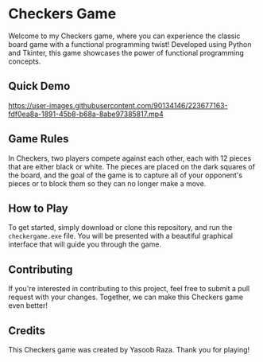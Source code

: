 # Checkers Game
Welcome to my Checkers game, where you can experience the classic board game with a functional programming twist! Developed using Python and Tkinter,
this game showcases the power of functional programming concepts.

## Quick Demo
https://user-images.githubusercontent.com/90134146/223677163-fdf0ea8a-1891-45b8-b68a-8abe97385817.mp4

## Game Rules

In Checkers, two players compete against each other, each with 12 pieces that are either black or white. The pieces are placed on the dark squares of the board, and the goal of the game is to capture all of your opponent's pieces or to block them so they can no longer make a move.

## How to Play

To get started, simply download or clone this repository, and run the ```checkergame.exe``` file. You will be presented with a beautiful graphical interface that will guide you through the game.

## Contributing

If you're interested in contributing to this project, feel free to submit a pull request with your changes. Together, we can make this Checkers game even better!

## Credits

This Checkers game was created by Yasoob Raza. Thank you for playing!
